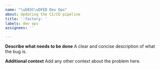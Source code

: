 ```yaml
---
name: "\uD83C\uDFED Dev Ops"
about: Updating the CI/CD pipeline
title: ':factory: '
labels: dev ops
assignees: ''

---
```


**Describe what needs to be done**
A clear and concise description of what the bug is.


**Additional context**
Add any other context about the problem here.
